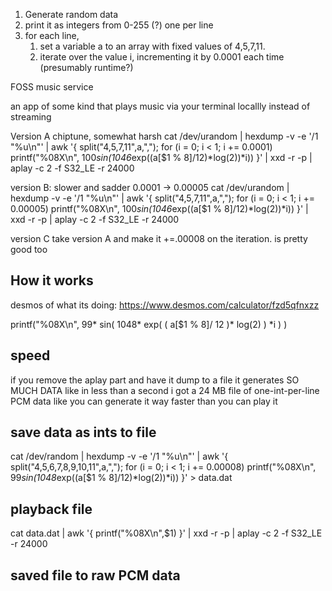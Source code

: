  
1. Generate random data
2. print it as integers from 0-255 (?) one per line
3. for each line,
   1. set a variable a to an array with fixed values of 4,5,7,11.
   2. iterate over the value i, incrementing it by 0.0001 each time (presumably runtime?)


FOSS music service


an app of some kind that plays music via your terminal locallly instead of streaming



Version A chiptune, somewhat harsh
cat /dev/urandom | hexdump -v -e '/1 "%u\n"' | awk '{ split("4,5,7,11",a,","); for (i = 0; i < 1; i += 0.0001) printf("%08X\n", 100*sin(1046*exp((a[$1 % 8]/12)*log(2))*i)) }' | xxd -r -p | aplay -c 2 -f S32_LE -r 24000


version B: slower and sadder
0.0001 -> 0.00005
cat /dev/urandom | hexdump -v -e '/1 "%u\n"' | awk '{ split("4,5,7,11",a,","); for (i = 0; i < 1; i += 0.00005) printf("%08X\n", 100*sin(1046*exp((a[$1 % 8]/12)*log(2))*i)) }' | xxd -r -p | aplay -c 2 -f S32_LE -r 24000

version C 
take version A and make it +=.00008 on the iteration.
 is pretty good too


## How it works
desmos of what its doing: https://www.desmos.com/calculator/fzd5qfnxzz



printf("%08X\n", 
99*
sin(
	1048*
	exp(
		(
			a[$1 % 8]/
			12
		)*
		log(2)
	)
	*i
	)
)




## speed
if you remove the aplay part and have it dump to a file
it generates SO MUCH DATA
like in less than a second i got a 24 MB file
of one-int-per-line PCM data
like you can generate it way faster than you can play it

## save data as ints to file
cat /dev/random | hexdump -v -e '/1 "%u\n"' | awk '{ split("4,5,6,7,8,9,10,11",a,","); for (i = 0; i < 1; i += 0.00008) printf("%08X\n", 99*sin(1048*exp((a[$1 % 8]/12)*log(2))*i)) }' > data.dat


## playback file
cat data.dat | awk '{ printf("%08X\n",$1) }' | xxd -r -p | aplay -c 2 -f S32_LE -r 24000


## saved file to raw PCM data

